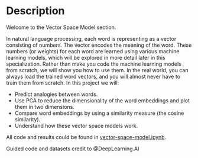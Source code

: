 # Description 

Welcome to the Vector Space Model section.     

In natural language processing, each word is representing as a vector consisting of numbers.
The vector encodes the meaning of the word. These numbers (or weights) for each word are learned using various machine
learning models, which will be explored in more detail later in this specialization. Rather than make you code the
machine learning models from scratch, we will show you how to use them. In the real world, you can always load the
trained word vectors, and you will almost never have to train them from scratch. In this project we will:    

- Predict analogies between words.
- Use PCA to reduce the dimensionality of the word embeddings and plot them in two dimensions.
- Compare word embeddings by using a similarity measure (the cosine similarity).
- Understand how these vector space models work.    

All code and results could be found in [vector-space-model.ipynb](./vector-space-model.ipynb). 

Guided code and datasets credit to @DeepLearning.AI
